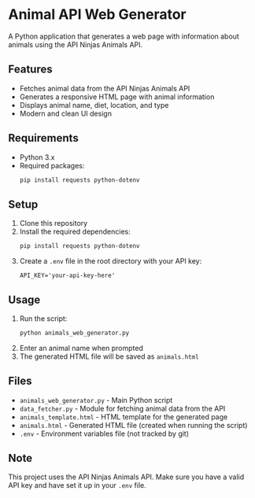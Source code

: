 # Animal API Web Generator

A Python application that generates a web page with information about animals using the API Ninjas Animals API.

## Features

- Fetches animal data from the API Ninjas Animals API
- Generates a responsive HTML page with animal information
- Displays animal name, diet, location, and type
- Modern and clean UI design

## Requirements

- Python 3.x
- Required packages:
  ```bash
  pip install requests python-dotenv
  ```

## Setup

1. Clone this repository
2. Install the required dependencies:
   ```bash
   pip install requests python-dotenv
   ```
3. Create a `.env` file in the root directory with your API key:
   ```
   API_KEY='your-api-key-here'
   ```

## Usage

1. Run the script:
   ```bash
   python animals_web_generator.py
   ```
2. Enter an animal name when prompted
3. The generated HTML file will be saved as `animals.html`

## Files

- `animals_web_generator.py` - Main Python script
- `data_fetcher.py` - Module for fetching animal data from the API
- `animals_template.html` - HTML template for the generated page
- `animals.html` - Generated HTML file (created when running the script)
- `.env` - Environment variables file (not tracked by git)

## Note

This project uses the API Ninjas Animals API. Make sure you have a valid API key and have set it up in your `.env` file. 